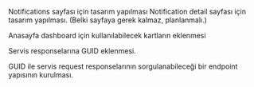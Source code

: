 Notifications sayfası için tasarım yapılması
Notification detail sayfası için tasarım yapılması. (Belki sayfaya gerek kalmaz, planlanmalı.)







Anasayfa dashboard için kullanılabilecek kartların eklenmesi

Servis responselarına GUID eklenmesi.

GUID ile servis request responselarının sorgulanabileceği bir endpoint yapısının kurulması.


